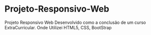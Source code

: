 # Projeto-Responsivo-Web
Projeto Responsivo Web Desenvolvido como a conclusão de um curso ExtraCurricular. Onde Utilizei HTML5, CSS, BootStrap
